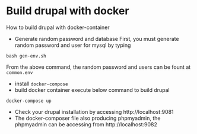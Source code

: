 # Build drupal with docker

How to build drupal with docker-container

 - Generate random password and database
First, you must generate random password and user for mysql by typing
```
bash gen-env.sh
```
From the above command, the random password and users can be fount at `common.env`
 - install `docker-compose`
 - build docker container
execute below command  to build drupal
```
docker-compose up
```
 - Check your drupal installation by accessing http://localhost:9081
 - The docker-composer file also producing phpmyadmin, the phpmyadmin can be accessing from http://localhost:9082
